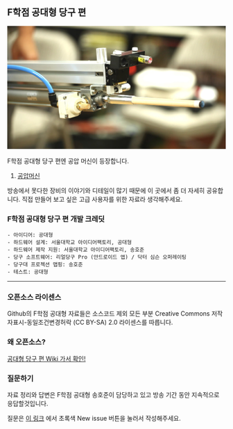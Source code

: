 ## F학점 공대형 당구 편
![alt text](/PneumaticMachine/image/front.jpg "front")

F학점 공대형 당구 편엔 공압 머신이 등장합니다.  

1. [공압머신](/PneumaticMachine/)

방송에서 못다한 장비의 이야기와 디테일이 많기 때문에 이 곳에서 좀 더 자세히 공유합니다. 직접 만들어 보고 싶은 고급 사용자를 위한 자료라 생각해주세요.

### F학점 공대형 당구 편 개발 크레딧
```
- 아이디어: 공대형
- 하드웨어 설계: 서울대학교 아이디어팩토리, 공대형
- 하드웨어 제작 지원: 서울대학교 아이디어팩토리, 송호준
- 당구 소프트웨어: 리얼당구 Pro (안드로이드 앱) / 닥터 심슨 오퍼레이팅
- 당구대 프로젝션 맵핑: 송호준
- 테스트: 공대형
```

---

### 오픈소스 라이센스
Github의 F학점 공대형 자료들은 소스코드 제외 모든 부분 Creative Commons 저작자표시-동일조건변경허락 (CC BY-SA) 2.0 라이센스를 따릅니다.  

### 왜 오픈소스?
[공대형 당구 편 Wiki 가서 확인!](https://github.com/gradefree-eng/Billiards/wiki/F%ED%95%99%EC%A0%90-%EA%B3%B5%EB%8C%80%ED%98%95-%EB%8B%B9%EA%B5%AC%ED%8E%B8-%EC%9C%84%ED%82%A4)

### 질문하기
자료 정리와 답변은 F학점 공대형 송호준이 담당하고 있고 방송 기간 동안 지속적으로 응답할것입니다.

질문은 [이 링크](https://github.com/gradefree-eng/Billiards/issues)
에서 초록색 New issue 버튼을 눌러서 작성해주세요.
